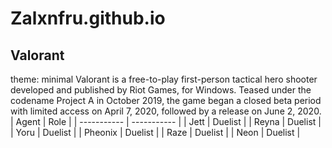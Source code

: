# Zalxnfru.github.io
## Valorant
theme: minimal
Valorant is a free-to-play first-person tactical hero shooter developed and published by Riot Games, for Windows. Teased under the codename Project A in October 2019, the game began a closed beta period with limited access on April 7, 2020, followed by a release on June 2, 2020.
| Agent | Role |
| ----------- | ----------- |
| Jett | Duelist |
| Reyna | Duelist |
| Yoru | Duelist |
| Pheonix | Duelist |
| Raze | Duelist |
| Neon | Duelist |

